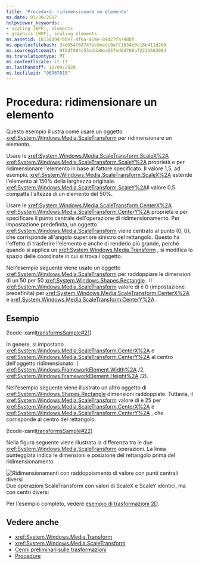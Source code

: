 ```yaml
---
title: 'Procedura: ridimensionare un elemento'
ms.date: 03/30/2017
helpviewer_keywords:
- scaling [WPF], elements
- graphics [WPF], scaling elements
ms.assetid: 18158d94-bbe7-4f6a-814e-84d27fa748bf
ms.openlocfilehash: 34d954f68747be9eedc0ef71634e0c18b411d260
ms.sourcegitcommit: 9f6df084c53a3da0ea657ed0d708a72213683084
ms.translationtype: MT
ms.contentlocale: it-IT
ms.lasthandoff: 12/09/2020
ms.locfileid: "96967015"
---
```

# <a name="how-to-scale-an-element"></a>Procedura: ridimensionare un elemento
Questo esempio illustra come usare un oggetto <xref:System.Windows.Media.ScaleTransform> per ridimensionare un elemento.  
  
 Usare le <xref:System.Windows.Media.ScaleTransform.ScaleX%2A> <xref:System.Windows.Media.ScaleTransform.ScaleY%2A> proprietà e per ridimensionare l'elemento in base al fattore specificato. Il valore 1,5, ad esempio, <xref:System.Windows.Media.ScaleTransform.ScaleX%2A> estende l'elemento al 150% della larghezza originale. <xref:System.Windows.Media.ScaleTransform.ScaleY%2A>Il valore 0,5 compatta l'altezza di un elemento del 50%.  
  
 Usare le <xref:System.Windows.Media.ScaleTransform.CenterX%2A> <xref:System.Windows.Media.ScaleTransform.CenterY%2A> proprietà e per specificare il punto centrale dell'operazione di ridimensionamento. Per impostazione predefinita, un oggetto <xref:System.Windows.Media.ScaleTransform> viene centrato al punto (0, 0), che corrisponde all'angolo superiore sinistro del rettangolo. Questo ha l'effetto di trasferire l'elemento e anche di renderlo più grande, perché quando si applica un <xref:System.Windows.Media.Transform> , si modifica lo spazio delle coordinate in cui si trova l'oggetto.  
  
 Nell'esempio seguente viene usato un oggetto <xref:System.Windows.Media.ScaleTransform> per raddoppiare le dimensioni di un 50 per 50 <xref:System.Windows.Shapes.Rectangle> . Il <xref:System.Windows.Media.ScaleTransform> valore di è 0 (impostazione predefinita) per <xref:System.Windows.Media.ScaleTransform.CenterX%2A> e <xref:System.Windows.Media.ScaleTransform.CenterY%2A> .  
  
## <a name="example"></a>Esempio  
 [!code-xaml[transformsSample#21](~/samples/snippets/csharp/VS_Snippets_Wpf/transformsSample/CS/ScaleTransformExample.xaml#21)]  
  
 In genere, si impostano <xref:System.Windows.Media.ScaleTransform.CenterX%2A> e <xref:System.Windows.Media.ScaleTransform.CenterY%2A> al centro dell'oggetto ridimensionato: ( <xref:System.Windows.FrameworkElement.Width%2A> /2, <xref:System.Windows.FrameworkElement.Height%2A> /2).  
  
 Nell'esempio seguente viene illustrato un altro oggetto di <xref:System.Windows.Shapes.Rectangle> dimensioni raddoppiate. Tuttavia, il <xref:System.Windows.Media.ScaleTransform> valore di è 25 per <xref:System.Windows.Media.ScaleTransform.CenterX%2A> e <xref:System.Windows.Media.ScaleTransform.CenterY%2A> , che corrisponde al centro del rettangolo.  
  
 [!code-xaml[transformsSample#22](~/samples/snippets/csharp/VS_Snippets_Wpf/transformsSample/CS/ScaleTransformExample.xaml#22)]  
  
 Nella figura seguente viene illustrata la differenza tra le due <xref:System.Windows.Media.ScaleTransform> operazioni. La linea punteggiata indica le dimensioni e posizione del rettangolo prima del ridimensionamento.  
  
 ![Ridimensionamenti con raddoppiamento di valore con punti centrali diversi](./media/wcpsdk-graphicsmm-scalecenter.gif "wcpsdk_graphicsmm_scalecenter")  
Due operazioni ScaleTransform con valori di ScaleX e ScaleY identici, ma con centri diversi  
  
 Per l'esempio completo, vedere [esempio di trasformazioni 2D](https://github.com/Microsoft/WPF-Samples/tree/master/Graphics/2DTransforms).  
  
## <a name="see-also"></a>Vedere anche

- <xref:System.Windows.Media.Transform>
- <xref:System.Windows.Media.ScaleTransform>
- [Cenni preliminari sulle trasformazioni](transforms-overview.md)
- [Procedure](transformations-how-to-topics.md)
